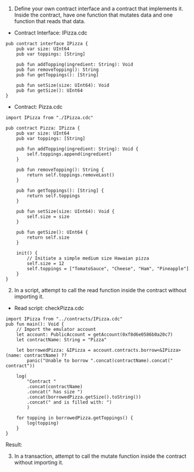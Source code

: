 1. Define your own contract interface and a contract that implements it. Inside the contract, have one function that mutates data and one function that reads that data.

* Contract Interface: IPizza.cdc
```cadence
pub contract interface IPizza {
    pub var size: UInt64
    pub var toppings: [String]

    pub fun addTopping(ingredient: String): Void
    pub fun removeTopping(): String
    pub fun getToppings(): [String]

    pub fun setSize(size: UInt64): Void
    pub fun getSize(): UInt64
}
```

* Contract: Pizza.cdc
```cadence
import IPizza from "./IPizza.cdc"

pub contract Pizza: IPizza {
    pub var size: UInt64
    pub var toppings: [String]

    pub fun addTopping(ingredient: String): Void {
        self.toppings.append(ingredient)
    }

    pub fun removeTopping(): String {
        return self.toppings.removeLast()
    }

    pub fun getToppings(): [String] {
        return self.toppings
    }

    pub fun setSize(size: UInt64): Void {
        self.size = size
    }

    pub fun getSize(): UInt64 {
        return self.size
    }

    init() {
        // Initiate a simple medium size Hawaian pizza
        self.size = 12
        self.toppings = ["TomatoSauce", "Cheese", "Ham", "Pineapple"]
    }
}
```

2. In a script, attempt to call the read function inside the contract without importing it.

* Read script: checkPizza.cdc
```cadence
import IPizza from "../contracts/IPizza.cdc"
pub fun main(): Void {
    // Import the emulator account
    let account: PublicAccount = getAccount(0xf8d6e0586b0a20c7)
    let contractName: String = "Pizza"

    let borrowedPizza: &IPizza = account.contracts.borrow<&IPizza>(name: contractName) ??
        panic("Unable to borrow ".concat(contractName).concat(" contract"))

    log(
        "Contract "
        .concat(contractName)
        .concat(" has size ")
        .concat(borrowedPizza.getSize().toString())
        .concat(" and is filled with: ")
        )
    
    for topping in borrowedPizza.getToppings() {
        log(topping)
    }
}
```

Result:

3. In a transaction, attempt to call the mutate function inside the contract without importing it.
